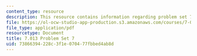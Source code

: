 ```yaml
---
content_type: resource
description: This resource contains information regarding problem set 7.
file: https://ol-ocw-studio-app-production.s3.amazonaws.com/courses/7-013-introductory-biology-spring-2013/73866394228c3f1e070477fbbed4ab8d_MIT7_013S13_Pset7Q.pdf
file_type: application/pdf
resourcetype: Document
title: 7.013 Problem Set 7
uid: 73866394-228c-3f1e-0704-77fbbed4ab8d
---
```

